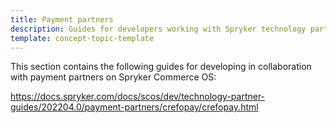 ```yaml
---
title: Payment partners
description: Guides for developers working with Spryker technology partners
template: concept-topic-template
---
```


This section contains the following guides for developing in collaboration with payment partners on Spryker Commerce OS:  

https://docs.spryker.com/docs/scos/dev/technology-partner-guides/202204.0/payment-partners/crefopay/crefopay.html

